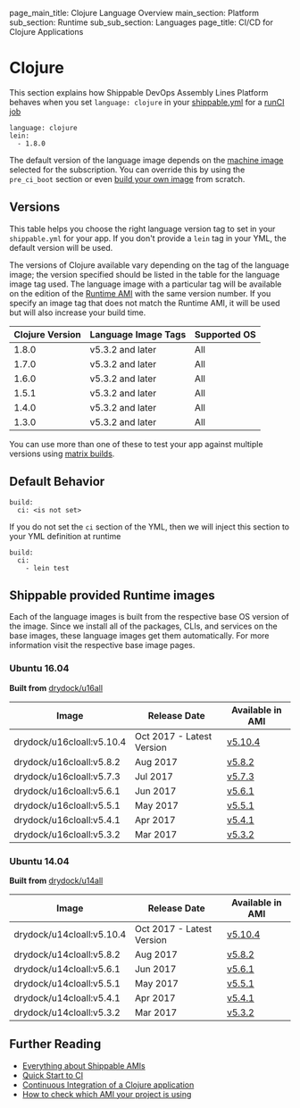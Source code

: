 page_main_title: Clojure Language Overview
main_section: Platform
sub_section: Runtime
sub_sub_section: Languages
page_title: CI/CD for Clojure Applications

# Clojure
This section explains how Shippable DevOps Assembly Lines Platform behaves when you set `language: clojure` in your [shippable.yml](/platform/tutorial/workflow/shippable-yml) for a [runCI job](/platform/workflow/job/runci)

```
language: clojure
lein:
  - 1.8.0
```

The default version of the language image depends on the [machine image](/platform/tutorial/runtime/ami-overview/) selected for the subscription. You can override this by using the `pre_ci_boot` section or even [build your own image](/ci/custom-docker-image) from scratch.

<a name="versions"></a>
## Versions
This table helps you choose the right language version tag to set in your `shippable.yml` for your app. If you don't provide a `lein` tag in your YML, the default version will be used.

The versions of Clojure available vary depending on the tag of the language image; the version specified should be listed in the table for the language image tag used.  The language image with a particular tag will be available on the edition of the [Runtime AMI](/platform/tutorial/runtime/ami-overview) with the same version number. If you specify an image tag that does not match the Runtime AMI, it will be used but will also increase your build time.

| Clojure Version  | Language Image Tags | Supported OS
|------------------|---------------------|-----------
|1.8.0             |   v5.3.2 and later  | All
|1.7.0             |   v5.3.2 and later  | All
|1.6.0             |   v5.3.2 and later  | All
|1.5.1             |   v5.3.2 and later  | All
|1.4.0             |   v5.3.2 and later  | All
|1.3.0             |   v5.3.2 and later  | All

You can use more than one of these to test your app against multiple versions using [matrix builds](/ci/matrix-builds).

## Default Behavior

```
build:
  ci: <is not set>
```

If you do not set the `ci` section of the YML, then we will inject this section to your YML definition at runtime

```
build:
  ci:
    - lein test
```

## Shippable provided Runtime images
Each of the language images is built from the respective base OS version of the image. Since we install all of the packages, CLIs, and services on the base images, these language images get them automatically. For more information visit the respective base image pages.

### Ubuntu 16.04

**Built from** [drydock/u16all](/platform/runtime/os/ubuntu16)

|Image| Release Date |Available in AMI |
|----------|------------|-----|
drydock/u16cloall:v5.10.4  | Oct 2017 - Latest Version | [v5.10.4](/platform/tutorial/runtime/ami-v5104)
drydock/u16cloall:v5.8.2  | Aug 2017  | [v5.8.2](/platform/tutorial/runtime/ami-v582)
drydock/u16cloall:v5.7.3  | Jul 2017  | [v5.7.3](/platform/tutorial/runtime/ami-v573)
drydock/u16cloall:v5.6.1  | Jun 2017  | [v5.6.1](/platform/tutorial/runtime/ami-v561)
drydock/u16cloall:v5.5.1  | May 2017  | [v5.5.1](/platform/tutorial/runtime/ami-v551)
drydock/u16cloall:v5.4.1  | Apr 2017  | [v5.4.1](/platform/tutorial/runtime/ami-v541)
drydock/u16cloall:v5.3.2  | Mar 2017  | [v5.3.2](/platform/tutorial/runtime/ami-v532)

### Ubuntu 14.04

**Built from** [drydock/u14all](/platform/runtime/os/ubuntu14)

|Image| Release Date |Available in AMI |
|----------|------------|-----|
drydock/u14cloall:v5.10.4  | Oct 2017 - Latest Version | [v5.10.4](/platform/tutorial/runtime/ami-v5104)
drydock/u14cloall:v5.8.2  | Aug 2017  | [v5.8.2](/platform/tutorial/runtime/ami-v582)
drydock/u14cloall:v5.6.1  | Jun 2017  | [v5.6.1](/platform/tutorial/runtime/ami-v561)
drydock/u14cloall:v5.5.1  | May 2017  | [v5.5.1](/platform/tutorial/runtime/ami-v551)
drydock/u14cloall:v5.4.1  | Apr 2017  | [v5.4.1](/platform/tutorial/runtime/ami-v541)
drydock/u14cloall:v5.3.2  | Mar 2017  | [v5.3.2](/platform/tutorial/runtime/ami-v532)


## Further Reading
* [Everything about Shippable AMIs](/platform/tutorial/runtime/ami-overview)
* [Quick Start to CI](/getting-started/ci-sample)
* [Continuous Integration of a Clojure application](/ci/clojure-continuous-integration)
* [How to check which AMI your project is using](/platform/tutorial/runtime/ami-overview/#viewing-subscription-machine-image)
